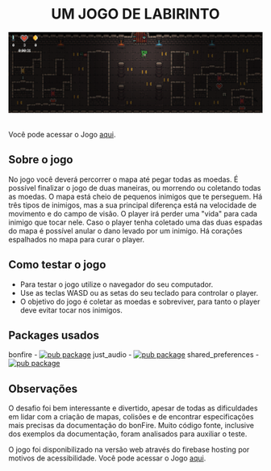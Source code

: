 

<div align="center">
<h1>UM JOGO DE LABIRINTO</h1>

<img src="./docs/gameImage.png">

</div>

<br>

Você pode acessar o Jogo [aqui](https://escribo-game.web.app/).

## Sobre o jogo
No jogo você deverá percorrer o mapa até pegar todas as moedas. É possível finalizar o jogo de duas maneiras, ou morrendo ou coletando todas as moedas. O mapa está cheio de pequenos inimigos que te perseguem. Há três tipos de inimigos, mas a sua principal diferença está na velocidade de movimento e do campo de visão. O player irá perder uma "vida" para cada inimigo que tocar nele. Caso o player tenha coletado uma das duas espadas do mapa é possível anular o dano levado por um inimigo. Há corações espalhados no mapa para curar o player.

## Como testar o jogo
- Para testar o jogo utilize o navegador do seu computador.
- Use as teclas WASD ou as setas do seu teclado para controlar o player.
- O objetivo do jogo é coletar as moedas e sobreviver, para tanto o player deve evitar tocar nos inimigos.

## Packages usados
bonfire - [![pub package](https://img.shields.io/pub/v/bonfire.svg)](https://pub.dev/packages/bonfire)
just_audio - [![pub package](https://img.shields.io/pub/v/just_audio.svg)](https://pub.dev/packages/just_audio)
shared_preferences - [![pub package](https://img.shields.io/pub/v/shared_preferences.svg)](https://pub.dev/packages/shared_preferences)

## Observações
O desafio foi bem interessante e divertido, apesar de todas as dificuldades em lidar com a criação de mapas, colisões e de encontrar especificações mais precisas da documentação do bonFire. Muito código fonte, inclusive dos exemplos da documentação, foram analisados para auxiliar o teste.

O jogo foi disponibilizado na versão web através do firebase hosting por motivos de acessibilidade. Você pode acessar o Jogo [aqui](https://escribo-game.web.app/).
